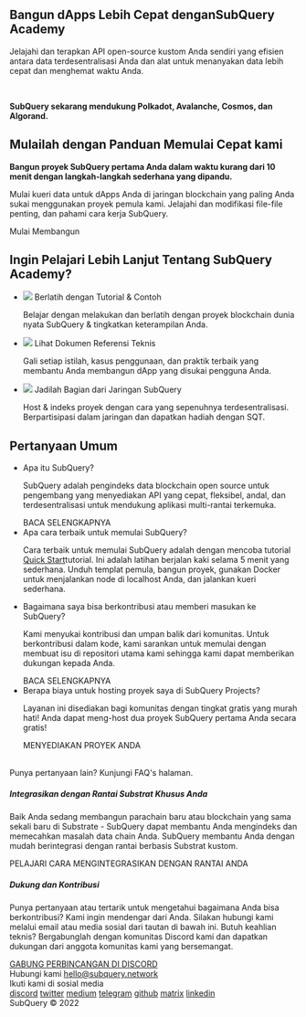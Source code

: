 <link rel="stylesheet" href="/assets/style/welcome.css" as="style" />
<div class="top2Sections">
  <section class="welcomeWords">
    <div class="main">
      <div>
        <h2 class="welcomeTitle">Bangun dApps Lebih Cepat dengan<span>SubQuery Academy</span></h2>
        <p>Jelajahi dan terapkan API open-source kustom Anda sendiri yang efisien antara data terdesentralisasi Anda dan alat untuk menanyakan data lebih cepat dan menghemat waktu Anda.</p></br>
        <p><strong>SubQuery sekarang mendukung Polkadot, Avalanche, Cosmos, dan Algorand.</strong></p>
      </div>
    </div>
  </section>
  <section class="startSection main">
    <div>
      <h2 class="title">Mulailah dengan <span>Panduan Memulai Cepat</span> kami</h2>
      <p><strong>Bangun proyek SubQuery pertama Anda dalam waktu kurang dari 10 menit dengan langkah-langkah sederhana yang dipandu.</strong>
      <p>Mulai kueri data untuk dApps Anda di jaringan blockchain yang paling Anda sukai menggunakan proyek pemula kami. Jelajahi dan modifikasi file-file penting, dan pahami cara kerja SubQuery.
      </p>
      <span class="button">
        <router-link :to="{path: '/quickstart/quickstart.html'}"> 
          <span>Mulai Membangun</span>
        </router-link>
      </span>
    </div>
  </section>
</div>
<div class="main">
  <div>
    <div>
    <h2 class="title" text-align:center>Ingin Pelajari Lebih Lanjut Tentang SubQuery Academy?</h2>
    </div>
    <ul class="list">
      <li>
        <router-link :to="{path: '/academy/tutorials_examples/introduction.html'}">
          <div>
            <img src="/assets/img/tutorialsIcon.svg" />
            <span>Berlatih dengan Tutorial & Contoh</span>
            <p>Belajar dengan melakukan dan berlatih dengan proyek blockchain dunia nyata SubQuery & tingkatkan keterampilan Anda.</p>
          </div>
        </router-link>
      </li>
      <li>
        <router-link :to="{path: '/build/introduction.html'}"> 
          <div>
            <img src="/assets/img/docsIcon.svg" />
            <span>Lihat Dokumen Referensi Teknis</span>
            <p>Gali setiap istilah, kasus penggunaan, dan praktik terbaik yang membantu Anda membangun dApp yang disukai pengguna Anda.</p>
          </div>
        </router-link>
      </li>
      <li>
        <router-link :to="{path: '/subquery_network/introduction.html'}"> 
          <div>
            <img src="/assets/img/networkIcon.svg" />
            <span>Jadilah Bagian dari Jaringan SubQuery</span>
            <p>Host & indeks proyek dengan cara yang sepenuhnya terdesentralisasi. Berpartisipasi dalam jaringan dan dapatkan hadiah dengan SQT.</p>
          </div>
        </router-link>
      </li>
    </ul>
  </div>
</div>
<section class="faqSection main">
  <div>
    <h2 class="title">Pertanyaan Umum</h2>
    <ul class="faqList">
      <li>
        <div class="title">Apa itu SubQuery?</div>
        <div class="content">
          <p>SubQuery adalah pengindeks data blockchain open source untuk pengembang yang menyediakan API yang cepat, fleksibel, andal, dan terdesentralisasi untuk mendukung aplikasi multi-rantai terkemuka.</p>
          <span class="more">
            <router-link :to="{path: '/faqs/faqs.html#what-is-subquery'}">BACA SELENGKAPNYA</router-link>
          </span>
        </div>
      </li>
      <li>
        <div class="title">Apa cara terbaik untuk memulai SubQuery?</div>
        <div class="content">
          <p>Cara terbaik untuk memulai SubQuery adalah dengan mencoba tutorial <a href="/quickstart/quickstart.html">Quick Start</a>tutorial. Ini adalah latihan berjalan kaki selama 5 menit yang sederhana. Unduh templat pemula, bangun proyek, gunakan Docker untuk menjalankan node di localhost Anda, dan jalankan kueri sederhana.</p>
        </div>
      </li>
      <li>
        <div class="title">Bagaimana saya bisa berkontribusi atau memberi masukan ke SubQuery?</div>
        <div class="content">
          <p>Kami menyukai kontribusi dan umpan balik dari komunitas. Untuk berkontribusi dalam kode, kami sarankan untuk memulai dengan membuat isu di repositori utama kami sehingga kami dapat memberikan dukungan kepada Anda.</p>
          <span class="more">
            <router-link :to="{path: '/faqs/faqs.html#how-can-i-contribute-or-give-feedback-to-subquery'}">BACA SELENGKAPNYA</router-link>
          </span> 
        </div>
      </li>
      <li>
        <div class="title">Berapa biaya untuk hosting proyek saya di SubQuery Projects?</div>
        <div class="content">
          <p>Layanan ini disediakan bagi komunitas dengan tingkat gratis yang murah hati! Anda dapat meng-host dua proyek SubQuery pertama Anda secara gratis!</p>
          <span class="more">
            <router-link :to="{path: '/run_publish/publish.html'}">MENYEDIAKAN PROYEK ANDA</router-link>
          </span>
        </div>
      </li>
    </ul><br>
    Punya pertanyaan lain? Kunjungi <router-link :to="{path: '/faqs/faqs.html'}">FAQ's</router-link> halaman.     
  </div>
</section>
<section class="main">
  <div>
    <div class="lastIntroduce lastIntroduce_1">
        <h5>Integrasikan dengan Rantai Substrat Khusus Anda</h5>
        <p>Baik Anda sedang membangun parachain baru atau blockchain yang sama sekali baru di Substrate - SubQuery dapat membantu Anda mengindeks dan memecahkan masalah data chain Anda. SubQuery membantu Anda dengan mudah berintegrasi dengan rantai berbasis Substrat kustom.</p>
        <span class="more">
          <router-link :to="{path: '/build/manifest/polkadot.html#custom-substrate-chains'}">PELAJARI CARA MENGINTEGRASIKAN DENGAN RANTAI ANDA</router-link>
        </span>
    </div>
    <div class="lastIntroduce lastIntroduce_2">
        <h5>Dukung dan Kontribusi</h5>
        <p>Punya pertanyaan atau tertarik untuk mengetahui bagaimana Anda bisa berkontribusi? Kami ingin mendengar dari Anda. Silakan hubungi kami melalui email atau media sosial dari tautan di bawah ini. Butuh keahlian teknis? Bergabunglah dengan komunitas Discord kami dan dapatkan dukungan dari anggota komunitas kami yang bersemangat. </p>
        <a class="more" target="_blank" href="https://discord.com/invite/subquery">GABUNG PERBINCANGAN DI DISCORD</a>
    </div>
    </div>
</section>
<section class="main connectSection">
  <div class="email">
    <span>Hubungi kami</span>
    <a href="mailto:hello@subquery.network">hello@subquery.network</a>
  </div>
  <div>
    <div>Ikuti kami di sosial media</div>
    <div class="connectWay">
      <a href="https://discord.com/invite/78zg8aBSMG" target="_blank" class="connectDiscord">discord</a>
      <a href="https://twitter.com/subquerynetwork" target="_blank" class="connectTwitter">twitter</a>
      <a href="https://medium.com/@subquery" target="_blank" class="connectMedium">medium</a>
      <a href="https://t.me/subquerynetwork" target="_blank" class="connectTelegram">telegram</a>
      <a href="https://github.com/OnFinality-io/subql" target="_blank" class="connectGithub">github</a>
      <a href="https://matrix.to/#/#subquery:matrix.org" target="_blank" class="connectMatrix">matrix</a>
      <a href="https://www.linkedin.com/company/subquery/" target="_blank" class="connectLinkedin">linkedin</a>
    </div>
  </div>
</section>
</div> </div>
<div class="footer">
  <div class="main"><div>SubQuery © 2022</div></div>
</div>
<script charset="utf-8" src="/assets/js/welcome.js"></script>
